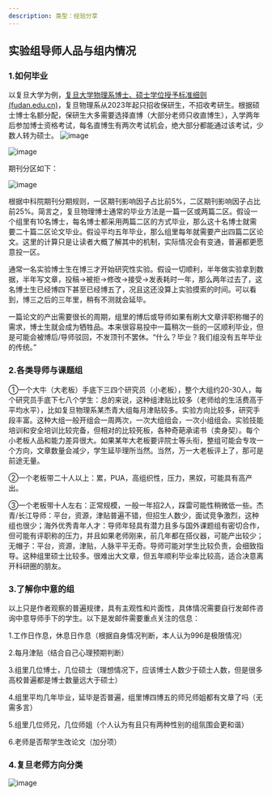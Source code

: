 ```yaml
---
description: 类型：经验分享
---
```


## 实验组导师人品与组内情况

### 1.如何毕业

以复旦大学为例，[复旦大学物理系博士、硕士学位授予标准细则 (fudan.edu.cn)](https://phys.fudan.edu.cn/ac/f7/c12379a634103/page.htm)，复旦物理系从2023年起只招收保研生，不招收考研生。根据硕士博士名额分配，保研生大多需要选择直博（大部分老师只收直博生），入学两年后参加博士资格考试，每名直博生有两次考试机会，绝大部分都能通过该考试，少数人转为硕士。
![image](https://github.com/zhangshr8/SurviveSYSUSPAManual/assets/92584682/af84b164-fc18-4365-b447-aa76821ed3a1)


![image](https://github.com/zhangshr8/SurviveSYSUSPAManual/assets/92584682/395726f6-3a6c-4875-a0c5-641e38b9db78)


期刊分区如下：

![image](https://github.com/zhangshr8/SurviveSYSUSPAManual/assets/92584682/61399d9c-22fa-49b4-868e-bc24b9d93d92)


根据中科院期刊分期规则，一区期刊影响因子占比前5%，二区期刊影响因子占比前25%。简言之，复旦物理博士通常的毕业方法是一篇一区或两篇二区。假设一个组里有10名博士，每名博士都采用两篇二区的方式毕业，那么这十名博士就需要二十篇二区论文毕业。假设平均五年毕业，那么组里每年就需要产出四篇二区论文。这里的计算只是让读者大概了解其中的机制，实际情况会有变通，普遍都更愿意投一区。

通常一名实验博士生在博三才开始研究性实验。假设一切顺利，半年做实验拿到数据，半年写文章，投稿->被拒->修改->接受->发表耗时一年，那么两年过去了，这名博士生已经博四下甚至已经博五了，况且这还没算上实验摸索的时间。可以看到，博三之后的三年里，稍有不测就会延毕。

一篇论文的产出需要很长的周期，组里的博后或导师如果有刷大文章评职称帽子的需求，博士生就会成为牺牲品。本来很容易投中一篇稍次一些的一区顺利毕业，但是可能会被博后/导师驳回，不发顶刊不罢休。“什么？毕业？我们组没有五年毕业的传统。”

### 

### 2.各类导师与课题组

①一个大牛（大老板）手底下三四个研究员（小老板），整个大组约20-30人，每个研究员手底下七八个学生：总的来说，这种组津贴比较多（老师给的生活费高于平均水平），比如复旦物理系某杰青大组每月津贴较多。实验方向比较多，研究手段丰富。这种大组一般开组会一周两次，一次大组组会，一次小组组会。实验技能培训和安全培训比较完备，但相对的比较死板，各种奇葩承诺书（卖身契）。每个小老板人品和能力差异很大。如果某年大老板要评院士等头衔，整组可能会专攻一个方向，文章数量会减少，学生延毕理所当然。当然，万一大老板评上了，那可是前途无量。

②一个老板带二十人以上：累，PUA，高组织性，压力，黑奴，可能具有高产出。

③一个老板带十人左右：正常规模，一般一年招2人，踩雷可能性稍微低一些。杰青/长江导师：平台，资源，津贴普遍不错，但招生人数少，面试竞争激烈，这种组也很少；海外优秀青年人才：导师年轻具有潜力且多与国外课题组有密切合作，但可能有评职称的压力，并且如果老师刚来，前几年都在搭仪器，可能产出较少；无帽子：平台，资源，津贴，人脉平平无奇。导师可能对学生比较负责，会细致指导。这种组里硕士比较多。很难出大文章，但五年顺利毕业率比较高，适合决意离开科研圈的朋友。



### 3.了解你中意的组

以上只是作者观察的普遍规律，具有主观性和片面性，具体情况需要自行发邮件咨询中意导师手下的学生。以下是发邮件需要重点关注的信息：

1.工作日作息，休息日作息（根据自身情况判断，本人认为996是极限情况）

2.每月津贴（结合自己心理预期判断）

3.组里几位博士，几位硕士（理想情况下，应该博士人数少于硕士人数，但是很多高校普遍都是博士数量远大于硕士）

4.组里平均几年毕业，延毕是否普遍，组里博四博五的师兄师姐都有文章了吗（无需多言）

5.组里几位师兄，几位师姐（个人认为有且只有两种性别的组氛围会更和谐）

6.老师是否帮学生改论文（加分项）

### 4.复旦老师方向分类
![image](https://github.com/zhangshr8/SurviveSYSU-SPA-Manual/assets/92584682/f5ca368b-8018-48df-9ef0-3b380279214f)

